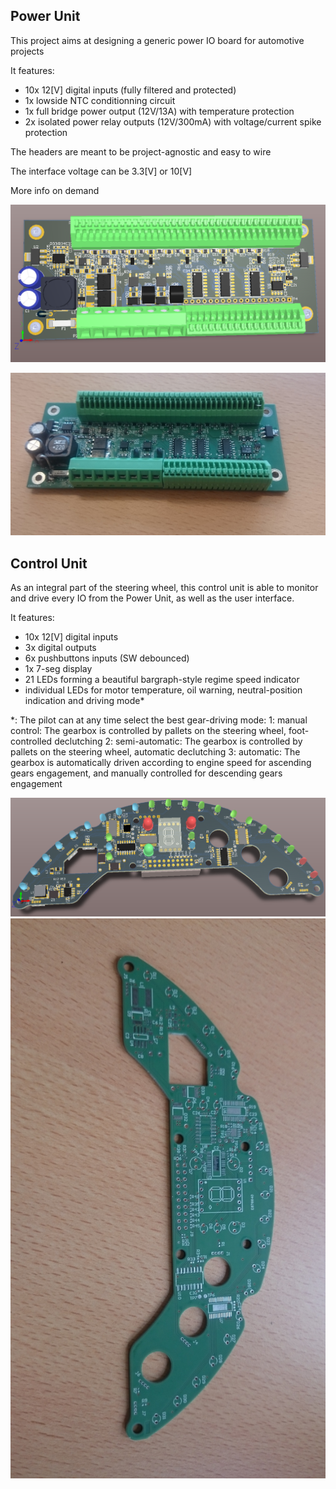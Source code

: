 Power Unit 
----------------

This project aims at designing a generic power IO board for automotive projects

It features:
- 10x 12[V] digital inputs (fully filtered and protected)
- 1x lowside NTC conditionning circuit
- 1x full bridge power output (12V/13A) with temperature protection
- 2x isolated power relay outputs (12V/300mA) with voltage/current spike protection

The headers are meant to be project-agnostic and easy to wire

The interface voltage can be 3.3[V] or 10[V]

More info on demand

![alt tag](https://github.com/yerpj/F3000/blob/master/V2/DOC/V2_3dPreview.png)

![alt tag](https://github.com/yerpj/F3000/blob/master/V2/DOC/PCB_assembled_and_tested.jpg)

Control Unit
----------------

As an integral part of the steering wheel, this control unit is able to monitor and drive every IO from the Power Unit, as well as the user interface.

It features:
- 10x 12[V] digital inputs 
- 3x digital outputs
- 6x pushbuttons inputs (SW debounced)
- 1x 7-seg display
- 21 LEDs forming a beautiful bargraph-style regime speed indicator
- individual LEDs for motor temperature, oil warning, neutral-position indication and driving mode*

*: The pilot can at any time select the best gear-driving mode:
1: manual control: The gearbox is controlled by pallets on the steering wheel, foot-controlled declutching
2: semi-automatic: The gearbox is controlled by pallets on the steering wheel, automatic declutching
3: automatic: The gearbox is automatically driven according to engine speed for ascending gears engagement, and manually controlled for descending gears engagement


![alt tag](https://github.com/yerpj/F3000/blob/master/V2/DOC/Control_Unit_3dPreview.png)
![alt tag](https://github.com/yerpj/F3000/blob/master/V2/DOC/Control_Unit.jpg)


           
           


